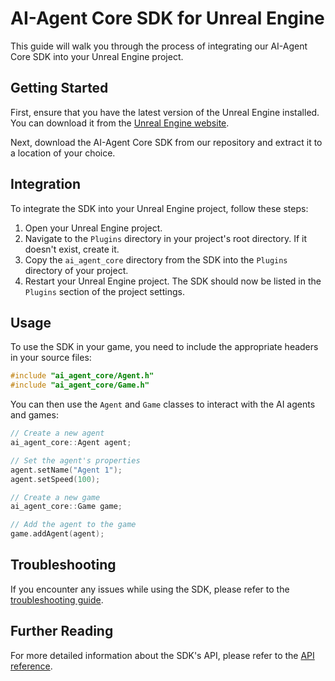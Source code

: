 # AI-Agent Core SDK for Unreal Engine

This guide will walk you through the process of integrating our AI-Agent Core SDK into your Unreal Engine project.

## Getting Started

First, ensure that you have the latest version of the Unreal Engine installed. You can download it from the [Unreal Engine website](https://www.unrealengine.com/).

Next, download the AI-Agent Core SDK from our repository and extract it to a location of your choice.

## Integration

To integrate the SDK into your Unreal Engine project, follow these steps:

1. Open your Unreal Engine project.
2. Navigate to the `Plugins` directory in your project's root directory. If it doesn't exist, create it.
3. Copy the `ai_agent_core` directory from the SDK into the `Plugins` directory of your project.
4. Restart your Unreal Engine project. The SDK should now be listed in the `Plugins` section of the project settings.

## Usage

To use the SDK in your game, you need to include the appropriate headers in your source files:

```cpp
#include "ai_agent_core/Agent.h"
#include "ai_agent_core/Game.h"
```

You can then use the `Agent` and `Game` classes to interact with the AI agents and games:

```cpp
// Create a new agent
ai_agent_core::Agent agent;

// Set the agent's properties
agent.setName("Agent 1");
agent.setSpeed(100);

// Create a new game
ai_agent_core::Game game;

// Add the agent to the game
game.addAgent(agent);
```

## Troubleshooting

If you encounter any issues while using the SDK, please refer to the [troubleshooting guide](../troubleshooting.md).

## Further Reading

For more detailed information about the SDK's API, please refer to the [API reference](../api_reference.md).